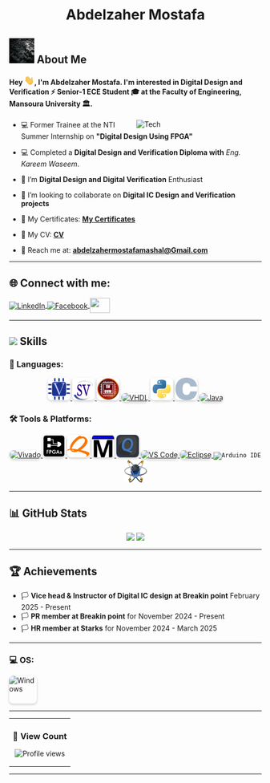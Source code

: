 <h1 align="center"> Abdelzaher Mostafa </h1>

## <picture><img src="Art Loop GIF by xponentialdesign.gif?raw=true" height="50" width="50"></picture> About Me  




<tr><td>
  <h4>Hey <a href=#><img src = "WAVE.gif" width = 20px></a>, I'm Abdelzaher Mostafa. I'm interested in Digital Design and Verification ⚡
Senior-1 ECE Student 🎓 at the Faculty of Engineering, Mansoura University 🏛️.</h4>

<a href=#><img src="viceland GIF by CYBERWAR.gif" alt="Tech" align="right" width="250"></a>
 
- 💻 Former Trainee at the NTI Summer Internship on **"Digital Design Using FPGA"**
- 💻 Completed a **Digital Design and Verification Diploma with** *Eng. Kareem Waseem*.
- 🌱 I’m **Digital Design and Digital Verification** Enthusiast
- 👥 I’m looking to collaborate on **Digital IC Design and Verification projects**


- 📌 My Certificates: [**My Certificates**](https://drive.google.com/drive/folders/1wLnmo-zaktLcIwCR7eIdSk7qb3D9_7EX)

- 📄 My CV: [**CV**](https://drive.google.com/file/d/1iTrZAlm4sX4-ybmtKeU5pVz4rnus5max/view?usp=drivesdk)

- 📧 Reach me at: **abdelzahermostafamashal@Gmail.com**

---

## 🌐 Connect with me:
<p align="left">
  <a href="https://www.linkedin.com/in/abdelzahr-mostafa" target="blank">
    <img align="center" src="https://raw.githubusercontent.com/rahuldkjain/github-profile-readme-generator/master/src/images/icons/Social/linked-in-alt.svg" alt="LinkedIn" height="30" width="40" />
  </a>
  <a href="https://www.facebook.com/share/1ABc4LCMi5/" target="blank">
    <img align="center" src="https://raw.githubusercontent.com/rahuldkjain/github-profile-readme-generator/master/src/images/icons/Social/facebook.svg" alt="Facebook" height="30" width="40" />
  </a>
    <a href="https://wa.me/201008368477" target="_blank">
    <img align="center" src="https://img.icons8.com/ios-filled/50/25D366/whatsapp--v1.png" height="30" width="40" />
  </a>
</p>

---

## <img src="https://media2.giphy.com/media/QssGEmpkyEOhBCb7e1/giphy.gif?cid=ecf05e47a0n3gi1bfqntqmob8g9aid1oyj2wr3ds3mg700bl&rid=giphy.gif" width="25"> <b>Skills</b>

### 🧠 Languages:
<p align="center">
  <a href="https://www.chipverify.com/" target="_blank" rel="noreferrer">
    <img src="verilog.png" alt="Verilog" width="45" height="45" style="box-shadow: 0 2px 5px rgba(0,0,0,0.2); border-radius: 8px;" />
  </a>
    <a href="https://www.chipverify.com/tutorials/systemverilog" target="_blank" rel="noreferrer">
    <img src="SVicon.jpg" alt="SV" width="45" height="45" style="box-shadow: 0 2px 5px rgba(0,0,0,0.2); border-radius: 8px;" />
  </a>
  <a href="#">
    <img src="uvm.png" alt="UVM" width="45" height="45" style="box-shadow: 0 2px 5px rgba(0,0,0,0.2); border-radius: 8px;" />
  </a>
  <a href="https://www.nandland.com/vhdl/tutorials/" target="_blank" rel="noreferrer">
    <img src="https://stepik.org/media/cache/images/courses/94951/cover_QUUWIm9/2661f137ae94e2123128ed1144ce82ee.PNG" alt="VHDL" width="45" height="45" style="box-shadow: 0 2px 5px rgba(0,0,0,0.2); border-radius: 8px;" />
  </a>
  <a href="https://www.python.org/" target="_blank" rel="noreferrer">
    <img src="https://raw.githubusercontent.com/devicons/devicon/master/icons/python/python-original.svg" alt="Python" width="45" height="45" style="box-shadow: 0 2px 5px rgba(0,0,0,0.2); border-radius: 8px;" />
  </a>
  <a href="https://www.cprogramming.com/" target="_blank" rel="noreferrer">
    <img src="https://raw.githubusercontent.com/devicons/devicon/master/icons/c/c-original.svg" alt="C" width="45" height="45" style="box-shadow: 0 2px 5px rgba(0,0,0,0.2); border-radius: 8px;" />
  </a>
  <a href="https://www.java.com/" target="_blank" rel="noreferrer">
    <img src="https://cdn.jsdelivr.net/gh/devicons/devicon/icons/java/java-original.svg" alt="Java" width="45" height="45" style="box-shadow: 0 2px 5px rgba(0,0,0,0.2); border-radius: 8px;" />
  </a>
</p>

### 🛠 Tools & Platforms:
<p align="center">
  <a href="https://www.xilinx.com/products/design-tools/vivado.html" target="_blank" rel="noreferrer">
    <img src="https://hackaday.com/wp-content/uploads/2015/05/xi.jpg?w=600&h=600" alt="Vivado" width="45" height="45" style="box-shadow: 0 2px 5px rgba(0,0,0,0.2); border-radius: 8px;" />
  </a>
  <a href="https://digilent.com/reference/programmable-logic/guides/vivado-hardware-manager" target="_blank" rel="noreferrer">
    <img src="FPGA.png" alt="FPGA" width="45" height="45" style="box-shadow: 0 2px 5px rgba(0,0,0,0.2); border-radius: 8px;" />
  </a>
  <a href="https://eda.sw.siemens.com/en-US/ic/questa/simulation/advanced-simulator/" target="_blank" rel="noreferrer">
    <img src="QuestaSim.png" alt="QuestaSim" width="45" height="45" style="box-shadow: 0 2px 5px rgba(0,0,0,0.2); border-radius: 8px;" />
  </a>
  <a href="https://www.microsemi.com/document-portal/doc_view/136363-modelsim-me-10-4c-tutorial-for-libero-soc-v11-7" target="_blank" rel="noreferrer">
    <img src="ModelSim.png" alt="ModelSim" width="45" height="45" style="box-shadow: 0 2px 5px rgba(0,0,0,0.2); border-radius: 8px;" />
  </a>
  <a href="https://eda.sw.siemens.com/en-US/ic/questa-one/design-solutions/lint/" target="_blank" rel="noreferrer">
    <img src="Questa-Lint.png" alt="Questa Lint" width="45" height="45" style="box-shadow: 0 2px 5px rgba(0,0,0,0.2); border-radius: 8px;" />
  </a>
  <a href="https://code.visualstudio.com/" target="_blank" rel="noreferrer">
    <img src="https://cdn.jsdelivr.net/gh/devicons/devicon/icons/vscode/vscode-original.svg" alt="VS Code" width="45" height="45" style="box-shadow: 0 2px 5px rgba(0,0,0,0.2); border-radius: 8px;" />
  </a>
  <a href="https://www.eclipse.org/" target="_blank" rel="noreferrer">
    <img src="https://cdn.jsdelivr.net/gh/devicons/devicon/icons/eclipse/eclipse-original.svg" alt="Eclipse" width="45" height="45" style="box-shadow: 0 2px 5px rgba(0,0,0,0.2); border-radius: 8px;" />
  </a>
  <code><img src="https://img.icons8.com/color/48/arduino.png" alt="Arduino IDE" width="45" height="45"/></code>
  <code><img src="proteus.png" alt="Proteus" width="45" height="45"/></code>
</p>

---

## 📊 GitHub Stats  

<p align="center">
  <img src="https://github-readme-stats.vercel.app/api?username=Abdelzaher-Mostafa&show_icons=true&theme=tokyonight" height="180px"/>
  <img src="https://github-readme-stats.vercel.app/api/top-langs/?username=Abdelzaher-Mostafa&layout=compact&theme=tokyonight" height="180px"/>
</p>

---

## 🏆 Achievements  
- 🏳️ **Vice head & Instructor of Digital IC design at Breakin point**  February 2025 - Present  
- 🏳️ **PR member at Breakin point** for November 2024 - Present
- 🏳️ **HR member at Starks** for November 2024 - March 2025


---

### 💻 OS:
<p style="display: flex; gap: 12px;">
  <img src="https://www.pngkit.com/png/detail/207-2078597_windows-icon-png.png" width="55" height="55" alt="Windows" style="box-shadow: 0 2px 5px rgba(0,0,0,0.2); border-radius: 8px;" />
</p>

---


<table align="center">
  <tr>
    <td align="center">
      <h3>👀 View Count</h3>
      <p>
        <img src="https://komarev.com/ghpvc/?username=Abdelzaher-Mostafa&label=Profile%20views&color=0e75b6&style=flat" alt="Profile views"/>
      </p>
    </td>
  </tr>
</table>

<hr>

